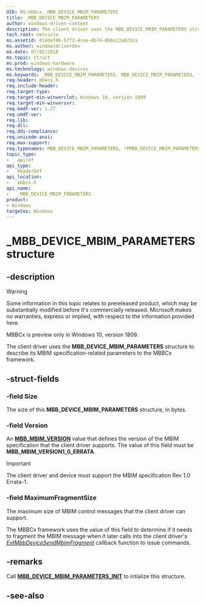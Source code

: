 ```yaml
---
UID: NS:mbbcx._MBB_DEVICE_MBIM_PARAMETERS
title: _MBB_DEVICE_MBIM_PARAMETERS
author: windows-driver-content
description: The client driver uses the MBB_DEVICE_MBIM_PARAMETERS structure to describe its MBIM specification-related parameters to the MBBCx framework.
tech.root: netvista
ms.assetid: 814daf06-b7f3-4cee-8b74-8b0a13a6292a
ms.author: windowsdriverdev
ms.date: 07/02/2018
ms.topic: struct
ms.prod: windows-hardware
ms.technology: windows-devices
ms.keywords: _MBB_DEVICE_MBIM_PARAMETERS, MBB_DEVICE_MBIM_PARAMETERS, *PMBB_DEVICE_MBIM_PARAMETERS, 
req.header: mbbcx.h
req.include-header:
req.target-type:
req.target-min-winverclnt: Windows 10, version 1809
req.target-min-winversvr:
req.kmdf-ver: 1.27
req.umdf-ver:
req.lib:
req.dll:
req.ddi-compliance:
req.unicode-ansi:
req.max-support:
req.typenames: MBB_DEVICE_MBIM_PARAMETERS, *PMBB_DEVICE_MBIM_PARAMETERS
topic_type: 
-	apiref
api_type: 
-	HeaderDef
api_location: 
-	mbbcx.h
api_name: 
-	_MBB_DEVICE_MBIM_PARAMETERS
product:
- Windows
targetos: Windows
---
```


# _MBB_DEVICE_MBIM_PARAMETERS structure

## -description

> [!WARNING]
> Some information in this topic relates to prereleased product, which may be substantially modified before it's commercially released. Microsoft makes no warranties, express or implied, with respect to the information provided here.
> 
> MBBCx is preview only in Windows 10, version 1809.

The client driver uses the **MBB_DEVICE_MBIM_PARAMETERS** structure to describe its MBIM specification-related parameters to the MBBCx framework.

## -struct-fields

### -field Size

The size of this **MBB_DEVICE_MBIM_PARAMETERS** structure, in bytes.
 
### -field Version

An [**MBB_MBIM_VERSION**](ne-mbbcx-_mbb_mbim_version.md) value that defines the version of the MBIM specification that the client driver supports. The value of this field must be **MBB_MBIM_VERSION1_0_ERRATA**.

> [!IMPORTANT]
> The client driver and device must support the MBIM specification Rev 1.0 Errata-1.
 
### -field MaximumFragmentSize

The maximum size of MBIM control messages that the client driver can support.

The MBBCx framework uses the value of this field to determine if it needs to fragment the MBIM message when it later calls into the client driver's [*EvtMbbDeviceSendMbimFragment*](nc-mbbcx-evt_mbb_device_send_mbim_fragment.md) callback function to issue commands.

## -remarks

Call [**MBB_DEVICE_MBIM_PARAMETERS_INIT**](nf-mbbcx-mbb_device_mbim_parameters_init.md) to intialize this structure.

## -see-also
